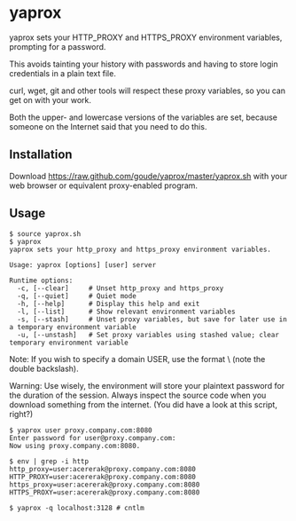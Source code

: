 # yaprox
yaprox sets your HTTP_PROXY and HTTPS_PROXY environment variables, prompting
for a password.

This avoids tainting your history with passwords and having to
store login credentials in a plain text file.

curl, wget, git and other tools will respect these proxy variables, so you
can get on with your work.

Both the upper- and lowercase versions of the variables are set, because 
someone on the Internet said that you need to do this.

## Installation
Download https://raw.github.com/goude/yaprox/master/yaprox.sh with your web
browser or equivalent proxy-enabled program.

## Usage

    $ source yaprox.sh
    $ yaprox
    yaprox sets your http_proxy and https_proxy environment variables.

    Usage: yaprox [options] [user] server

    Runtime options:
      -c, [--clear]     # Unset http_proxy and https_proxy
      -q, [--quiet]     # Quiet mode
      -h, [--help]      # Display this help and exit
      -l, [--list]      # Show relevant environment variables
      -s, [--stash]     # Unset proxy variables, but save for later use in a temporary environment variable
      -u, [--unstash]   # Set proxy variables using stashed value; clear temporary environment variable

 Note:
  If you wish to specify a domain USER, use the format <domain>\\<user>
  (note the double backslash).

 Warning:
  Use wisely, the environment will store your plaintext password for
  the duration of the session. Always inspect the source code when you download
  something from the internet. (You did have a look at this script, right?)

    $ yaprox user proxy.company.com:8080
    Enter password for user@proxy.company.com:
    Now using proxy.company.com:8080.

    $ env | grep -i http
    http_proxy=user:acererak@proxy.company.com:8080
    HTTP_PROXY=user:acererak@proxy.company.com:8080
    https_proxy=user:acererak@proxy.company.com:8080
    HTTPS_PROXY=user:acererak@proxy.company.com:8080

    $ yaprox -q localhost:3128 # cntlm
